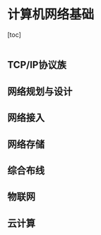 # 计算机网络基础

[toc]

```

```

## TCP/IP协议族





## 网络规划与设计





## 网络接入





## 网络存储





## 综合布线





## 物联网





## 云计算